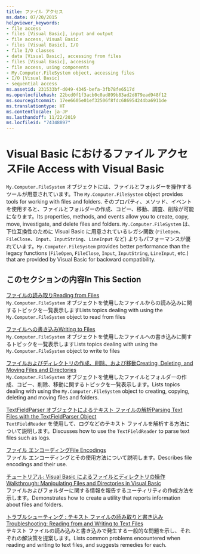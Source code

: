 ```yaml
---
title: ファイル アクセス
ms.date: 07/20/2015
helpviewer_keywords:
- file access
- files [Visual Basic], input and output
- file access, Visual Basic
- files [Visual Basic], I/O
- file I/O classes
- data [Visual Basic], accessing from files
- files [Visual Basic], accessing
- file access, using components
- My.Computer.FileSystem object, accessing files
- I/O [Visual Basic]
- sequential access
ms.assetid: 231533bf-d049-4345-befa-3fb78fe6517d
ms.openlocfilehash: 22bcd0f1f3acb0c0ad899b83ad2d879ead948f12
ms.sourcegitcommit: 17ee6605e01ef32506f8fdc686954244ba6911de
ms.translationtype: HT
ms.contentlocale: ja-JP
ms.lasthandoff: 11/22/2019
ms.locfileid: "74348897"
---
```

# <a name="file-access-with-visual-basic"></a><span data-ttu-id="1c2be-102">Visual Basic におけるファイル アクセス</span><span class="sxs-lookup"><span data-stu-id="1c2be-102">File Access with Visual Basic</span></span>

<span data-ttu-id="1c2be-103">`My.Computer.FileSystem` オブジェクトには、ファイルとフォルダーを操作するツールが用意されています。</span><span class="sxs-lookup"><span data-stu-id="1c2be-103">The `My.Computer.FileSystem` object provides tools for working with files and folders.</span></span> <span data-ttu-id="1c2be-104">そのプロパティ、メソッド、イベントを使用すると、ファイルとフォルダーの作成、コピー、移動、調査、削除が可能になります。</span><span class="sxs-lookup"><span data-stu-id="1c2be-104">Its properties, methods, and events allow you to create, copy, move, investigate, and delete files and folders.</span></span> <span data-ttu-id="1c2be-105">`My.Computer.FileSystem` は、下位互換性のために Visual Basic に用意されているレガシ関数 (`FileOpen`、`FileClose`、`Input`、`InputString`、`LineInput` など) よりもパフォーマンスが優れています。</span><span class="sxs-lookup"><span data-stu-id="1c2be-105">`My.Computer.FileSystem` provides better performance than the legacy functions (`FileOpen`, `FileClose`, `Input`, `InputString`, `LineInput`, etc.) that are provided by Visual Basic for backward compatibility.</span></span>  
  
## <a name="in-this-section"></a><span data-ttu-id="1c2be-106">このセクションの内容</span><span class="sxs-lookup"><span data-stu-id="1c2be-106">In This Section</span></span>  

 [<span data-ttu-id="1c2be-107">ファイルの読み取り</span><span class="sxs-lookup"><span data-stu-id="1c2be-107">Reading from Files</span></span>](../../../../visual-basic/developing-apps/programming/drives-directories-files/reading-from-files.md)  
 <span data-ttu-id="1c2be-108">`My.Computer.FileSystem` オブジェクトを使用したファイルからの読み込みに関するトピックを一覧表示します</span><span class="sxs-lookup"><span data-stu-id="1c2be-108">Lists topics dealing with using the `My.Computer.FileSystem` object to read from files</span></span>  
  
 [<span data-ttu-id="1c2be-109">ファイルへの書き込み</span><span class="sxs-lookup"><span data-stu-id="1c2be-109">Writing to Files</span></span>](../../../../visual-basic/developing-apps/programming/drives-directories-files/writing-to-files.md)  
 <span data-ttu-id="1c2be-110">`My.Computer.FileSystem` オブジェクトを使用したファイルへの書き込みに関するトピックを一覧表示します</span><span class="sxs-lookup"><span data-stu-id="1c2be-110">Lists topics dealing with using the `My.Computer.FileSystem` object to write to files</span></span>  
  
 [<span data-ttu-id="1c2be-111">ファイルおよびディレクトリの作成、削除、および移動</span><span class="sxs-lookup"><span data-stu-id="1c2be-111">Creating, Deleting, and Moving Files and Directories</span></span>](../../../../visual-basic/developing-apps/programming/drives-directories-files/creating-deleting-and-moving-files-and-directories.md)  
 <span data-ttu-id="1c2be-112">`My.Computer.FileSystem` オブジェクトを使用したファイルとフォルダーの作成、コピー、削除、移動に関するトピックを一覧表示します。</span><span class="sxs-lookup"><span data-stu-id="1c2be-112">Lists topics dealing with using the `My.Computer.FileSystem` object to creating, copying, deleting and moving files and folders.</span></span>  
  
 [<span data-ttu-id="1c2be-113">TextFieldParser オブジェクトによるテキスト ファイルの解析</span><span class="sxs-lookup"><span data-stu-id="1c2be-113">Parsing Text Files with the TextFieldParser Object</span></span>](../../../../visual-basic/developing-apps/programming/drives-directories-files/parsing-text-files-with-the-textfieldparser-object.md)  
 <span data-ttu-id="1c2be-114">`TextFieldReader` を使用して、ログなどのテキスト ファイルを解析する方法について説明します。</span><span class="sxs-lookup"><span data-stu-id="1c2be-114">Discusses how to use the `TextFieldReader` to parse text files such as logs.</span></span>  
  
 [<span data-ttu-id="1c2be-115">ファイル エンコーディング</span><span class="sxs-lookup"><span data-stu-id="1c2be-115">File Encodings</span></span>](../../../../visual-basic/developing-apps/programming/drives-directories-files/file-encodings.md)  
 <span data-ttu-id="1c2be-116">ファイル エンコーディングとその使用方法について説明します。</span><span class="sxs-lookup"><span data-stu-id="1c2be-116">Describes file encodings and their use.</span></span>  
  
 [<span data-ttu-id="1c2be-117">チュートリアル: Visual Basic によるファイルとディレクトリの操作</span><span class="sxs-lookup"><span data-stu-id="1c2be-117">Walkthrough: Manipulating Files and Directories in Visual Basic</span></span>](../../../../visual-basic/developing-apps/programming/drives-directories-files/walkthrough-manipulating-files-and-directories.md)  
 <span data-ttu-id="1c2be-118">ファイルおよびフォルダーに関する情報を報告するユーティリティの作成方法を示します。</span><span class="sxs-lookup"><span data-stu-id="1c2be-118">Demonstrates how to create a utility that reports information about files and folders.</span></span>  
  
 [<span data-ttu-id="1c2be-119">トラブルシューティング : テキスト ファイルの読み取りと書き込み</span><span class="sxs-lookup"><span data-stu-id="1c2be-119">Troubleshooting: Reading from and Writing to Text Files</span></span>](../../../../visual-basic/developing-apps/programming/drives-directories-files/troubleshooting-reading-from-and-writing-to-text-files.md)  
 <span data-ttu-id="1c2be-120">テキスト ファイルの読み込みと書き込みで発生する一般的な問題を示し、それぞれの解決策を提案します。</span><span class="sxs-lookup"><span data-stu-id="1c2be-120">Lists common problems encountered when reading and writing to text files, and suggests remedies for each.</span></span>
